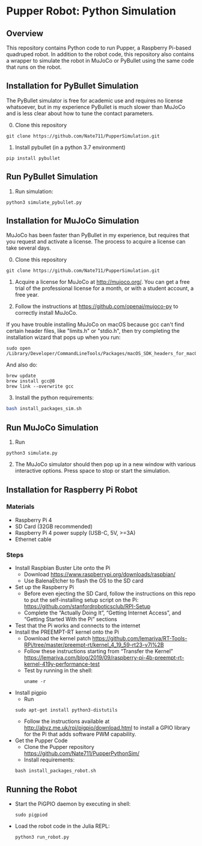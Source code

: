 # Pupper Robot: Python Simulation

## Overview
This repository contains Python code to run Pupper, a Raspberry Pi-based quadruped robot. In addition to the robot code, this repository also contains a wrapper to simulate the robot in MuJoCo or PyBullet using the same code that runs on the robot.

## Installation for PyBullet Simulation
The PyBullet simulator is free for academic use and requires no license whatsoever, but in my experience PyBullet is much slower than MuJoCo and is less clear about how to tune the contact parameters.

0. Clone this repository
```shell
git clone https://github.com/Nate711/PupperSimulation.git
```
1. Install pybullet (in a python 3.7 environment)
```shell
pip install pybullet
```
## Run PyBullet Simulation
1. Run simulation:
```shell
python3 simulate_pybullet.py
```

## Installation for MuJoCo Simulation
MuJoCo has been faster than PyBullet in my experience, but requires that you request and activate a license. The process to acquire a license can take several days.

0. Clone this repository
```shell
git clone https://github.com/Nate711/PupperSimulation.git
```
1. Acquire a license for MuJoCo at http://mujoco.org/. You can get a free trial of the professional license for a month, or with a student account, a free year.

2. Follow the instructions at https://github.com/openai/mujoco-py to correctly install MuJoCo. 

If you have trouble installing MuJoCo on macOS because gcc can't find certain header files, like "limits.h" or "stdio.h", then try completing the installation wizard that pops up when you run:
```shell
sudo open /Library/Developer/CommandLineTools/Packages/macOS_SDK_headers_for_macOS_10.14.pkg 
```
And also do:
```shell
brew update
brew install gcc@8
brew link --overwrite gcc
```


3. Install the python requirements:
```bash
bash install_packages_sim.sh
```

## Run MuJoCo Simulation
1. Run
```shell
python3 simulate.py
``` 
2. The MuJoCo simulator should then pop up in a new window with various interactive options. Press space to stop or start the simulation.

## Installation for Raspberry Pi Robot
### Materials
- Raspberry Pi 4
- SD Card (32GB recommended)
- Raspberry Pi 4 power supply (USB-C, 5V, >=3A)
- Ethernet cable

### Steps
- Install Raspbian Buster Lite onto the Pi
    - Download https://www.raspberrypi.org/downloads/raspbian/
    - Use BalenaEtcher to flash the OS to the SD card
- Set up the Raspberry Pi
    - Before even ejecting the SD Card, follow the instructions on this repo to put the self-installing setup script on the Pi: https://github.com/stanfordroboticsclub/RPI-Setup 
    - Complete the “Actually Doing It”, “Getting Internet Access”, and “Getting Started With the Pi” sections
- Test that the Pi works and connects to the internet
- Install the PREEMPT-RT kernel onto the Pi
    - Download the kernel patch https://github.com/lemariva/RT-Tools-RPi/tree/master/preempt-rt/kernel_4_19_59-rt23-v7l%2B
    - Follow these instructions starting from “Transfer the Kernel” https://lemariva.com/blog/2019/09/raspberry-pi-4b-preempt-rt-kernel-419y-performance-test
    - Test by running in the shell:
        ```shell
        uname -r
        ```
- Install pigpio
    - Run
    ```shell
    sudo apt-get install python3-distutils
    ```
    - Follow the instructions available at http://abyz.me.uk/rpi/pigpio/download.html to install a GPIO library for the Pi that adds software PWM capability.
- Get the Pupper Code
    - Clone the Pupper repository https://github.com/Nate711/PupperPythonSim/
    - Install requirements:
    ```shell
    bash install_packages_robot.sh
    ```
## Running the Robot
- Start the PiGPIO daemon by executing in shell:
    ```shell
    sudo pigpiod
    ```
- Load the robot code in the Julia REPL: 
    ```shell
    python3 run_robot.py
    ``` 
